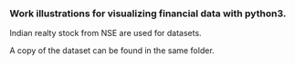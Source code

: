 ### Work illustrations for visualizing financial data with python3. 

Indian realty stock from NSE are used for datasets.   

A copy of the dataset can be found in the same folder.
